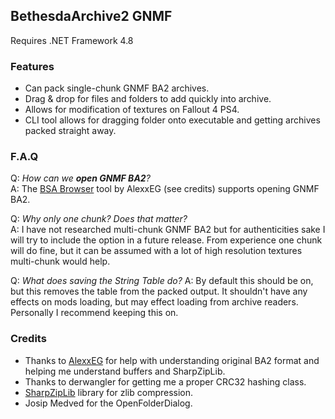 ## BethesdaArchive2 GNMF
Requires .NET Framework 4.8

### Features
 - Can pack single-chunk GNMF BA2 archives.
 - Drag & drop for files and folders to add quickly into archive.
 - Allows for modification of textures on Fallout 4 PS4.
 - CLI tool allows for dragging folder onto executable and getting archives packed straight away.

### F.A.Q

Q: _How can we **open GNMF BA2**?_  
A: The [BSA Browser](https://github.com/AlexxEG/BSA_Browser) tool by AlexxEG (see credits) supports opening GNMF BA2.  

Q: _Why only one chunk? Does that matter?_  
A: I have not researched multi-chunk GNMF BA2 but for authenticities sake I will try to include the option in a future release. From experience one chunk will do fine, but it can be assumed with a lot of high resolution textures multi-chunk would help.

Q: _What does saving the String Table do?_
A: By default this should be on, but this removes the table from the packed output. It shouldn't have any effects on mods loading, but may effect loading from archive readers. Personally I recommend keeping this on.

### Credits
 - Thanks to [AlexxEG](https://github.com/AlexxEG) for help with understanding original BA2 format and helping me understand buffers and SharpZipLib.
 - Thanks to derwangler for getting me a proper CRC32 hashing class.
 - [SharpZipLib](https://github.com/icsharpcode/SharpZipLib) library for zlib compression.
 - Josip Medved for the OpenFolderDialog.
